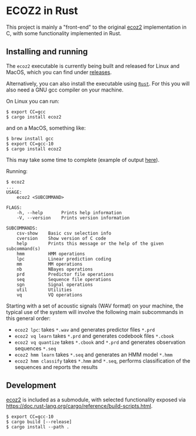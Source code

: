 # ECOZ2 in Rust

This project is mainly a "front-end" to the original
[ecoz2](https://github.com/ecoz2/ecoz2) implementation in C,
with some functionality implemented in Rust.

## Installing and running

The `ecoz2` executable is currently being built and released for
Linux and MacOS, which you can find under
[releases](https://github.com/ecoz2/ecoz2rs/releases).

Alternatively, you can also install the executable using
[`Rust`](https://www.rust-lang.org/tools/install).
For this you will also need a GNU gcc compiler on your machine.

On Linux you can run:

    $ export CC=gcc
    $ cargo install ecoz2

and on a MacOS, something like:

    $ brew install gcc
    $ export CC=gcc-10
    $ cargo install ecoz2

This may take some time to complete (example of output
[here](https://gist.github.com/carueda/0b4ede3e0152d3d670b0a0f2fc7098ce)).

Running:

    $ ecoz2
    ...
    USAGE:
        ecoz2 <SUBCOMMAND>
    
    FLAGS:
        -h, --help       Prints help information
        -V, --version    Prints version information
    
    SUBCOMMANDS:
        csv-show    Basic csv selection info
        cversion    Show version of C code
        help        Prints this message or the help of the given subcommand(s)
        hmm         HMM operations
        lpc         Linear prediction coding
        mm          MM operations
        nb          NBayes operations
        prd         Predictor file operations
        seq         Sequence file operations
        sgn         Signal operations
        util        Utilities
        vq          VQ operations

Starting with a set of acoustic signals (WAV format) on your machine,
the typical use of the system will involve the following main subcommands
in this general order:

- `ecoz2 lpc`:         takes `*.wav` and generates predictor files `*.prd`
- `ecoz2 vq learn`     takes `*.prd` and generates codebook files `*.cbook`
- `ecoz2 vq quantize`  takes `*.cbook` and `*.prd` and generates observation sequences `*.seq`
- `ecoz2 hmm learn`    takes `*.seq` and generates an HMM model `*.hmm`
- `ecoz2 hmm classify` takes `*.hmm` and `*.seq`, performs classification
  of the sequences and reports the results


## Development

[ecoz2](https://github.com/ecoz2/ecoz2) is included as a submodule,
with selected functionality exposed via
<https://doc.rust-lang.org/cargo/reference/build-scripts.html>.

    $ export CC=gcc-10
    $ cargo build [--release]
    $ cargo install --path .
